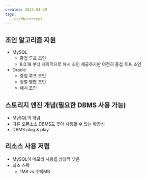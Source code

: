 ```yaml
---
created: 2025-04-29
tags:
  - cs/db/concept
---
```

## 조인 알고리즘 지원
- MySQL
	- 중첩 루프 조인
	- 8.0.18 부터 제약적으로 해시 조인 제공하지만 여전히 중첩 루프 조인
- Oracle
	- 중첩 루프 조인
	- 정렬 병합 조인
	- 해시 조인

## 스토리지 엔진 개념(필요한 DBMS 사용 가능)
- MySQL의 개념
- 다른 오픈소스 DBMS도 꽂아 사용할 수 있는 확장성
- DBMS plug & play

## 리소스 사용 저렴
- MySQL이 메모리 사용률 상대적 낮음
- 최소 스펙
	- 1MB vs 수백MB
